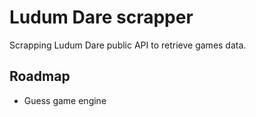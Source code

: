 # Ludum Dare scrapper

Scrapping Ludum Dare public API to retrieve games data. 

## Roadmap

- Guess game engine